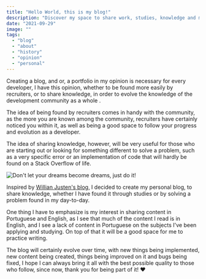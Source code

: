 ```yaml
---
title: "Hello World, this is my blog!"
description: "Discover my space to share work, studies, knowledge and mark my presence on the web in a way that makes a difference for people."
date: "2021-09-29"
image: ""
tags:
  - "blog"
  - "about"
  - "history"
  - "opinion"
  - "personal"
---
```


Creating a blog, and or, a portfolio in my opinion is necessary for every developer, I have this opinion, whether to be found more easily by recruiters, or to share knowledge, in order to evolve the knowledge of the development community as a whole .

The idea of being found by recruiters comes in handy with the community, as the more you are known among the community, recruiters have certainly noticed you within it, as well as being a good space to follow your progress and evolution as a developer.

The idea of sharing knowledge, however, will be very useful for those who are starting out or looking for something different to solve a problem, such as a very specific error or an implementation of code that will hardly be found on a Stack Overflow of life.

![Don't let your dreams become dreams, just do it!](https://i.gifer.com/3cuw.gif)

Inspired by [Willian Justen's blog](https://willianjusten.com.br/), I decided to create my personal blog, to share knowledge, whether I have found it through studies or by solving a problem found in my day-to-day.

One thing I have to emphasize is my interest in sharing content in Portuguese and English, as I see that much of the content I read is in English, and I see a lack of content in Portuguese on the subjects I've been applying and studying. On top of that it will be a good space for me to practice writing.

The blog will certainly evolve over time, with new things being implemented, new content being created, things being improved on it and bugs being fixed, I hope I can always bring it all with the best possible quality to those who follow, since now, thank you for being part of it! ❤️

